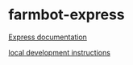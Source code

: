 # farmbot-express
[Express documentation](https://express.farm.bot)

[local development instructions](https://github.com/FarmBot-Docs/farmbot-docs/blob/main/docs/development.md)
